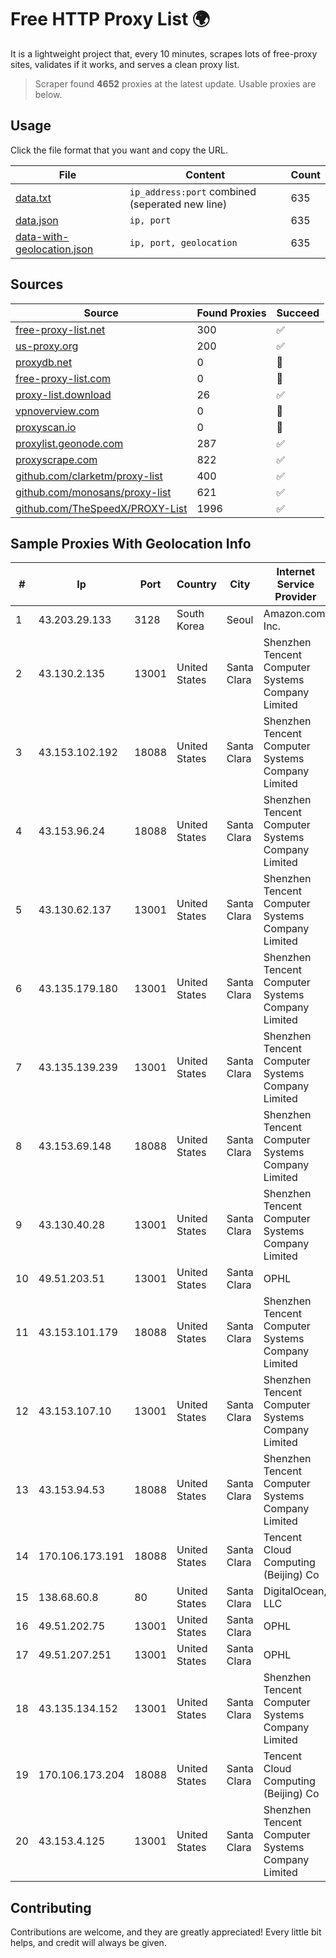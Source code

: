 
# Free HTTP Proxy List 🌍

It is a lightweight project that, every 10 minutes, scrapes lots of free-proxy sites, validates if it works, and serves a clean proxy list.


> Scraper found **4652** proxies at the latest update. Usable proxies are below.

## Usage

Click the file format that you want and copy the URL.


|File|Content|Count|
|----|-------|-----|
|[data.txt](https://raw.githubusercontent.com/themiralay/Proxy-List-World/master/data.txt)|`ip_address:port` combined (seperated new line)|635|
|[data.json](https://raw.githubusercontent.com/themiralay/Proxy-List-World/master/data.json)|`ip, port`|635|
|[data-with-geolocation.json](https://raw.githubusercontent.com/themiralay/Proxy-List-World/master/data-with-geolocation.json)|`ip, port, geolocation`|635|

## Sources

|Source|Found Proxies|Succeed|
|------|-------------|-------|
|[free-proxy-list.net](https://free-proxy-list.net)|300|✅|
|[us-proxy.org](https://www.us-proxy.org)|200|✅|
|[proxydb.net](http://proxydb.net)|0|🚫|
|[free-proxy-list.com](https://free-proxy-list.com/?page=&port=&type%5B%5D=http&type%5B%5D=https&up_time=0&search=Search)|0|🚫|
|[proxy-list.download](https://www.proxy-list.download/HTTP)|26|✅|
|[vpnoverview.com](https://vpnoverview.com/privacy/anonymous-browsing/free-proxy-servers)|0|🚫|
|[proxyscan.io](https://www.proxyscan.io)|0|🚫|
|[proxylist.geonode.com](https://proxylist.geonode.com/api/proxy-list?limit=300&page=1&sort_by=lastChecked&sort_type=desc&protocols=http,https)|287|✅|
|[proxyscrape.com](https://api.proxyscrape.com/v2/?request=displayproxies&protocol=http&timeout=10000&country=all&ssl=all&anonymity=all)|822|✅|
|[github.com/clarketm/proxy-list](https://raw.githubusercontent.com/clarketm/proxy-list/master/proxy-list-raw.txt)|400|✅|
|[github.com/monosans/proxy-list](https://raw.githubusercontent.com/monosans/proxy-list/main/proxies/http.txt)|621|✅|
|[github.com/TheSpeedX/PROXY-List](https://raw.githubusercontent.com/TheSpeedX/PROXY-List/master/http.txt)|1996|✅|


## Sample Proxies With Geolocation Info

|#|Ip|Port|Country|City|Internet Service Provider|
|-|--|----|-------|----|-------------------------|
|1|43.203.29.133|3128|South Korea|Seoul|Amazon.com, Inc.|
|2|43.130.2.135|13001|United States|Santa Clara|Shenzhen Tencent Computer Systems Company Limited|
|3|43.153.102.192|18088|United States|Santa Clara|Shenzhen Tencent Computer Systems Company Limited|
|4|43.153.96.24|18088|United States|Santa Clara|Shenzhen Tencent Computer Systems Company Limited|
|5|43.130.62.137|13001|United States|Santa Clara|Shenzhen Tencent Computer Systems Company Limited|
|6|43.135.179.180|13001|United States|Santa Clara|Shenzhen Tencent Computer Systems Company Limited|
|7|43.135.139.239|13001|United States|Santa Clara|Shenzhen Tencent Computer Systems Company Limited|
|8|43.153.69.148|18088|United States|Santa Clara|Shenzhen Tencent Computer Systems Company Limited|
|9|43.130.40.28|13001|United States|Santa Clara|Shenzhen Tencent Computer Systems Company Limited|
|10|49.51.203.51|13001|United States|Santa Clara|OPHL|
|11|43.153.101.179|18088|United States|Santa Clara|Shenzhen Tencent Computer Systems Company Limited|
|12|43.153.107.10|13001|United States|Santa Clara|Shenzhen Tencent Computer Systems Company Limited|
|13|43.153.94.53|18088|United States|Santa Clara|Shenzhen Tencent Computer Systems Company Limited|
|14|170.106.173.191|18088|United States|Santa Clara|Tencent Cloud Computing (Beijing) Co|
|15|138.68.60.8|80|United States|Santa Clara|DigitalOcean, LLC|
|16|49.51.202.75|13001|United States|Santa Clara|OPHL|
|17|49.51.207.251|13001|United States|Santa Clara|OPHL|
|18|43.135.134.152|13001|United States|Santa Clara|Shenzhen Tencent Computer Systems Company Limited|
|19|170.106.173.204|18088|United States|Santa Clara|Tencent Cloud Computing (Beijing) Co|
|20|43.153.4.125|13001|United States|Santa Clara|Shenzhen Tencent Computer Systems Company Limited|



## Contributing

Contributions are welcome, and they are greatly appreciated! Every
little bit helps, and credit will always be given.

